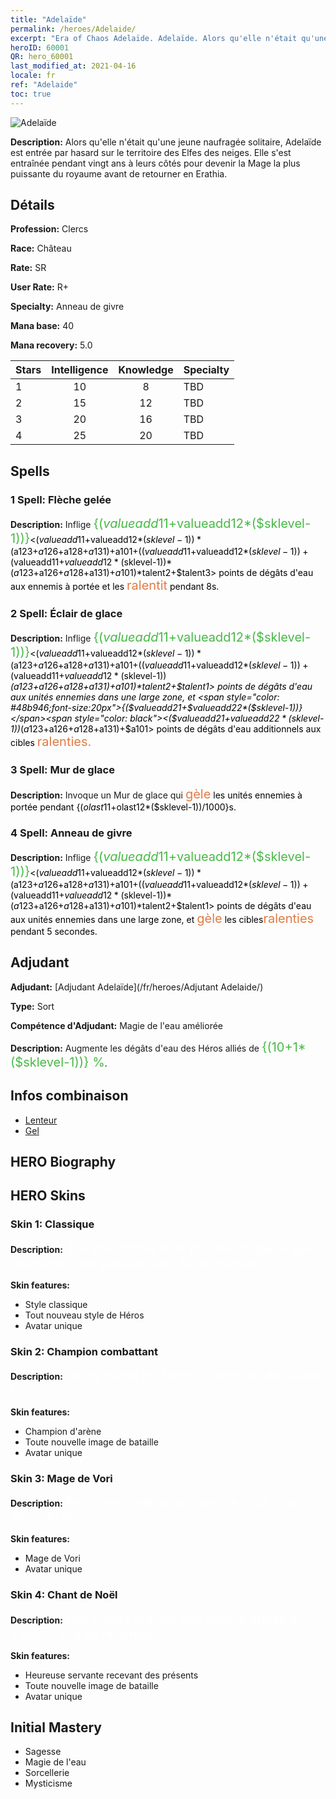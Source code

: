 ```yaml
---
title: "Adelaïde"
permalink: /heroes/Adelaide/
excerpt: "Era of Chaos Adelaïde. Adelaïde. Alors qu'elle n'était qu'une jeune naufragée solitaire, Adelaïde est entrée par hasard sur le territoire des Elfes des neiges. Elle s'est entraînée pendant vingt ans à leurs côtés pour devenir la Mage la plus puissante du royaume avant de retourner en Erathia."
heroID: 60001
QR: hero_60001
last_modified_at: 2021-04-16
locale: fr
ref: "Adelaide"
toc: true
---
```

  ![Adelaïde](/images/h/h_Adelaide.jpg)

 **Description:** Alors qu'elle n'était qu'une jeune naufragée solitaire, Adelaïde est entrée par hasard sur le territoire des Elfes des neiges. Elle s'est entraînée pendant vingt ans à leurs côtés pour devenir la Mage la plus puissante du royaume avant de retourner en Erathia.
## Détails
 **Profession:** Clercs

 **Race:** Château

 **Rate:** SR

 **User Rate:** R+

 **Specialty:** Anneau de givre

 **Mana base:** 40

 **Mana recovery:** 5.0


  | Stars   |  Intelligence  |    Knowledge   |      Specialty     |
  |---------|:---------------:|:---------------:|--------------------|
  |    1    | 10 | 8 | TBD |
  |    2    | 15 | 12 | TBD |
  |    3    | 20 | 16 | TBD |
  |    4    | 25 | 20 | TBD |

## Spells
### 1 Spell: Flèche gelée
 **Description:** Inflige <span style="color: #48b946;font-size:20px">{($valueadd11+$valueadd12*($sklevel-1))}</span><span style="color: black"><($valueadd11+$valueadd12*($sklevel-1))*($a123+$a126+$a128+$a131)+$a101+(($valueadd11+$valueadd12*($sklevel-1))+($valueadd11+$valueadd12*($sklevel-1))*($a123+$a126+$a128+$a131)+$a101)*$talent2+$talent3> points de dégâts d'eau aux ennemis à portée et les <span style="color: #e07c44;font-size:20px">ralentit</span><span style="color: black"> pendant 8s.

### 2 Spell: Éclair de glace
 **Description:** Inflige <span style="color: #48b946;font-size:20px">{($valueadd11+$valueadd12*($sklevel-1))}</span><span style="color: black"><($valueadd11+$valueadd12*($sklevel-1))*($a123+$a126+$a128+$a131)+$a101+(($valueadd11+$valueadd12*($sklevel-1))+($valueadd11+$valueadd12*($sklevel-1))*($a123+$a126+$a128+$a131)+$a101)*$talent2+$talent1> points de dégâts d'eau aux unités ennemies dans une large zone, et <span style="color: #48b946;font-size:20px">{($valueadd21+$valueadd22*($sklevel-1))}</span><span style="color: black"><($valueadd21+$valueadd22*($sklevel-1))*($a123+$a126+$a128+$a131)+$a101> points de dégâts d'eau additionnels aux cibles <span style="color: #e07c44;font-size:20px">ralenties.</span><span style="color: black">

### 3 Spell: Mur de glace
 **Description:** Invoque un Mur de glace qui <span style="color: #e07c44;font-size:20px">gèle</span><span style="color: black"> les unités ennemies à portée pendant {($olast11+$olast12*($sklevel-1))/1000}s.

### 4 Spell: Anneau de givre
 **Description:** Inflige <span style="color: #48b946;font-size:20px">{($valueadd11+$valueadd12*($sklevel-1))}</span><span style="color: black"><($valueadd11+$valueadd12*($sklevel-1))*($a123+$a126+$a128+$a131)+$a101+(($valueadd11+$valueadd12*($sklevel-1))+($valueadd11+$valueadd12*($sklevel-1))*($a123+$a126+$a128+$a131)+$a101)*$talent2+$talent1> points de dégâts d'eau aux unités ennemies dans une large zone, et <span style="color: #e07c44;font-size:20px">gèle</span><span style="color: black"> les cibles<span style="color: #e07c44;font-size:20px">ralenties</span><span style="color: black"> pendant 5 secondes.


## Adjudant

 **Adjudant:**  [Adjudant Adelaïde](/fr/heroes/Adjutant Adelaide/) 

 **Type:**  Sort 

 **Compétence d'Adjudant:**  Magie de l'eau améliorée 

 **Description:** Augmente les dégâts d'eau des Héros alliés de <span style="color: #48b946;font-size:20px">{(10+1*($sklevel-1))} %</span><span style="color: black">.

## Infos combinaison

* [Lenteur](/fr/combination/Lenteur/) 
* [Gel](/fr/combination/Gel/) 

## HERO Biography

## HERO Skins
### Skin 1: **Classique**

 **Description:** <span style="color: #ffffff;font-size:20px">J'ai abandonné mon paradis de glace après des décennies passées loin de ce monde. </span>

 **Skin features:** 

   - Style classique
   - Tout nouveau style de Héros
   - Avatar unique

### Skin 2: **Champion combattant**

 **Description:** <span style="color: #ffffff;font-size:20px">Héros parmi les Héros, champion de l'Arène ! </span>

 **Skin features:** 

   - Champion d'arène
   - Toute nouvelle image de bataille
   - Avatar unique

### Skin 3: **Mage de Vori**

 **Description:** <span style="color: #ffffff;font-size:20px">Personne n'est jamais venu à bout d'un hiver de Vori.</span>

 **Skin features:** 

   - Mage de Vori
   - Avatar unique

### Skin 4: **Chant de Noël**

 **Description:** <span style="color: #ffffff;font-size:20px">Nos cœurs ont mis une longue année à s'ouvrir et à se refermer.</span>

 **Skin features:** 

   - Heureuse servante recevant des présents
   - Toute nouvelle image de bataille
   - Avatar unique


## Initial Mastery
   - Sagesse
   - Magie de l'eau
   - Sorcellerie
   - Mysticisme
